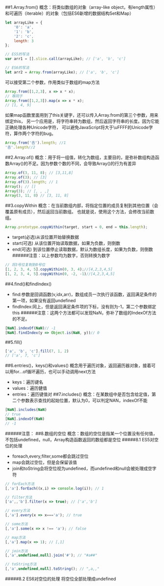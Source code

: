 ##1.Array.from()
概念：将类似数组的对象（array-like object，有length属性）和可遍历（iterable）的对象（包括ES6新增的数据结构Set和Map）
```javascript
let arrayLike = {
    '0': 'a',
    '1': 'b',
    '2': 'c',
    length: 3
};

// ES5的写法
var arr1 = [].slice.call(arrayLike); // ['a', 'b', 'c']

// ES6的写法
let arr2 = Array.from(arrayLike); // ['a', 'b', 'c']
```
可以接受第二个参数，作用类似于数组的map方法
```javascript
Array.from([1,2,3], x => x * x);
// 等同于
Array.from([1,2,3]).map(x => x * x);
// [1, 4, 9]
```
如果map函数里面用到了this关键字，还可以传入Array.from的第三个参数，用来绑定this，
另一个应用是，将字符串转为数组，然后返回字符串的长度。因为它能正确处理各种Unicode字符，
可以避免JavaScript将大于\uFFFF的Unicode字符，算作两个字符的bug。
```javascript
Array.from('𠮷').length; //1
'𠮷'.length//2
```
##2.Array.of()
概念：用于将一组值，转化为数组，主要目的，是弥补数组构造函数Array()的不足。因为参数个数的不同，会导致Array()的行为有差异
```javascript
Array.of(3, 11, 8); // [3,11,8]
Array.of(3); // [3]
Array.of(3).length; // 1
Array(); // []
Array(3); // [, , ,]
Array(3, 11, 8) // [3, 11, 8]
```
##3.copyWithin
概念：在当前数组内部，将指定位置的成员复制到其他位置（会覆盖原有成员），然后返回当前数组。
也就是说，使用这个方法，会修改当前数组。
```javascript
Array.prototype.copyWithin(target, start = 0, end = this.length);
```
* target(必选)从该位置开始替换数据
* start(可选) 从该位置开始读取数据，如果为负数，则倒数
* end(可选) 到该位置停止读取数据，默认为数组长度，如果为负数，则倒数
######注意：以上参数均为数字，否则转换为数字
```javascript
// 将3号位复制到0号位
[1, 2, 3, 4, 5].copyWithin(0, 3, 4);//[4,2,3,4,5]
[1, 2, 3, 4, 5].copyWithin(0, -2, -1)//[4,2,3,4,5]
```
##4.find()和findIndex()
* find:参数是回调函数(v,idx,arr)，数组成员一次执行该函数，返回满足条件的第一项，如果没有返回undefined
* findIndex:同上，但是返回满足条件项的下标，没有则为-1，第二个参数绑定this
######注意：这两个方法都可以发现NaN，弥补了数组的IndexOf方法的不足。
```javascript
[NaN].indexOf(NaN)// -1
[NaN].findIndex(y => Object.is(NaN, y))// 0
```
##5.fill()
```javascript
['a', 'b', 'c'].fill(7, 1, 2)
// ['a', 7, 'c']
```
##6.entries()，keys()和values()
概念用于遍历对象，返回遍历器对象，接着可以用for...of循环遍历，也可以手动调用next方法
* keys：遍历键名
* values：遍历健值
* entries：遍历键值对
##7.includes()
概念：在某数组中是否包含给定值，第二个参数表示查找的起始位置，默认为0，可以判定NAN，indexOf不能
```javascript
[NaN].includes(NaN)
// true
[NaN].indexOf(NaN)
// -1
```
######注意：
##8.数组的空位
概念：数组的空位是指某一个位置没有任何值，不包括undefined，null，Array构造函数返回的数组都是空位
#####8.1 ES5对空位的处理
* foreach,every,filter,some都会跳过空位
* map会跳过空位，但是会保留该值
* join和toString会将空位视为undefined，而undefined和null会被处理成空字符
```javascript
// forEach方法
[,'a'].forEach((x,i) => console.log(i)); // 1

// filter方法
['a',,'b'].filter(x => true); // ['a','b']

// every方法
[,'a'].every(x => x==='a'); // true

// some方法
[,'a'].some(x => x !== 'a'); // false

// map方法
[,'a'].map(x => 1); // [,1]

// join方法
[,'a',undefined,null].join('#'); // "#a##"

// toString方法
[,'a',undefined,null].toString(); // ",a,,"
```
#####8.2 ES6对空位的处理
将空位全部处理成undefined
